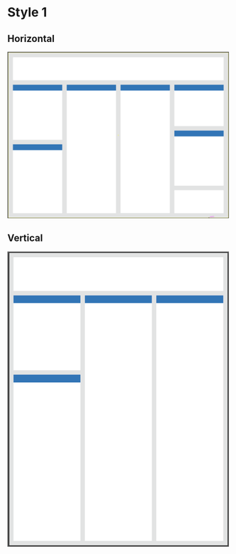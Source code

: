 # Style 1
## Horizontal
[<img src="../Gallery/Horizontal_Style1.png" width="500">](https://github.com/MIT-BECL/Poster_Resources/blob/master/PowerPoint%20Templates/36x48_Horizontal_PosterTemplate1.pptx "Horizontal Style 1")

## Vertical
[<img src="../Gallery/Vertical_Style1.png" width="500">](https://github.com/MIT-BECL/Poster_Resources/blob/master/PowerPoint%20Templates/36x48_Vertical_PosterTemplate1.pptx "Vertical Style 1")
